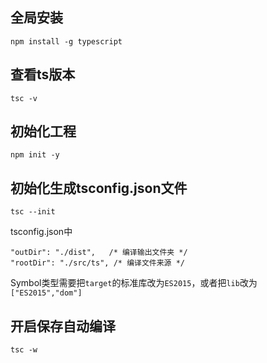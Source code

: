 ## 全局安装
```
npm install -g typescript
```

## 查看ts版本
```
tsc -v
```

## 初始化工程
```
npm init -y
```

## 初始化生成tsconfig.json文件
```
tsc --init
```
tsconfig.json中
```
"outDir": "./dist",   /* 编译输出文件夹 */                      
"rootDir": "./src/ts", /* 编译文件来源 */ 
```
Symbol类型需要把`target`的标准库改为`ES2015`，或者把`lib`改为`["ES2015","dom"]`

## 开启保存自动编译
```
tsc -w
```
